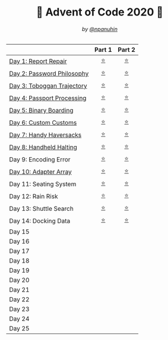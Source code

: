 <h1 align="center">🎄 Advent of Code 2020 🎄</h1>
<h6 align="center">by <a href="https://github.com/npanuhin">@npanuhin</a></h6>

|                                          |          Part 1           |           Part 2         |
|------------------------------------------|:-------------------------:|:------------------------:|
| [Day 1: Report Repair](./Day%2001)       | [⭐](./Day%2001/part1.py) | [⭐](./Day%2001/part2.py) |
| [Day 2: Password Philosophy](./Day%2002) | [⭐](./Day%2002/part1.py) | [⭐](./Day%2002/part2.py) |
| [Day 3: Toboggan Trajectory](./Day%2003) | [⭐](./Day%2003/part1.py) | [⭐](./Day%2003/part2.py) |
| [Day 4: Passport Processing](./Day%2004) | [⭐](./Day%2004/part1.py) | [⭐](./Day%2004/part2.py) |
| [Day 5: Binary Boarding](./Day%2005)     | [⭐](./Day%2005/part1.py) | [⭐](./Day%2005/part2.py) |
| [Day 6: Custom Customs](./Day%2006)      | [⭐](./Day%2006/part1.py) | [⭐](./Day%2006/part2.py) |
| [Day 7: Handy Haversacks](./Day%2007)    | [⭐](./Day%2007/part1.py) | [⭐](./Day%2007/part2.py) |
| [Day 8: Handheld Halting](./Day%2008)    | [⭐](./Day%2008/part1.py) | [⭐](./Day%2008/part2.py) |
|  Day 9: Encoding Error                   | [⭐](./Day%2009/part1.py) | [⭐](./Day%2009/part2.py) |
| [Day 10: Adapter Array](./Day%2010)      | [⭐](./Day%2010/part1.py) | [⭐](./Day%2010/part2.py) |
|  Day 11: Seating System                  | [⭐](./Day%2011/part1.py) | [⭐](./Day%2011/part2.py) |
|  Day 12: Rain Risk                       | [⭐](./Day%2012/part1.py) | [⭐](./Day%2012/part2.py) |
|  Day 13: Shuttle Search                  | [⭐](./Day%2013/part1.py) | [⭐](./Day%2013/part2.py) |
|  Day 14: Docking Data                    | [⭐](./Day%2014/part1.py) | [⭐](./Day%2014/part2.py) |
|  Day 15 |||
|  Day 16 |||
|  Day 17 |||
|  Day 18 |||
|  Day 19 |||
|  Day 20 |||
|  Day 21 |||
|  Day 22 |||
|  Day 23 |||
|  Day 24 |||
|  Day 25 |||
